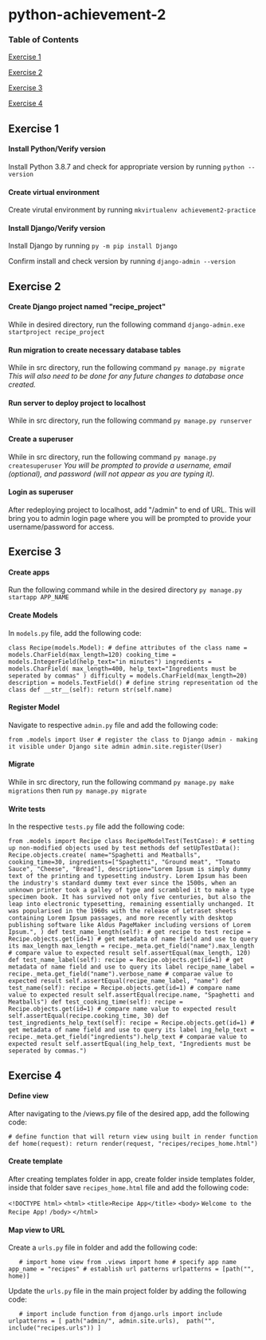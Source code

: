 # python-achievement-2

### Table of Contents

[Exercise 1](https://github.com/brett-ranieri/python-achievement-2/tree/main#exercise-1)

[Exercise 2](https://github.com/brett-ranieri/python-achievement-2/tree/main#exercise-2)

[Exercise 3](https://github.com/brett-ranieri/python-achievement-2/tree/main#exercise-3)

[Exercise 4](https://github.com/brett-ranieri/python-achievement-2/tree/main#exercise-4)


## Exercise 1

#### Install Python/Verify version

Install Python 3.8.7 and check for appropriate version by running `python --version`

#### Create virtual environment

Create virutal environment by running `mkvirtualenv achievement2-practice`

#### Install Django/Verify version

Install Django by running `py -m pip install Django` 

Confirm install and check version by running `django-admin --version`


## Exercise 2

#### Create Django project named "recipe_project"

While in desired directory, run the following command `django-admin.exe startproject recipe_project`

#### Run migration to create necessary database tables

While in src directory, run the following command `py manage.py migrate`
*This will also need to be done for any future changes to database once created.*

#### Run server to deploy project to localhost

While in src directory, run the following command `py manage.py runserver`

#### Create a superuser

While in src directory, run the following command `py manage.py createsuperuser`
*You will be prompted to provide a username, email (optional), and password (will not appear as you are typing it).*

#### Login as superuser

After redeploying project to localhost, add "/admin" to end of URL. This will bring you to admin login page where you will be prompted to provide your username/password for access.



## Exercise 3

#### Create apps

Run the following command while in the desired directory `py manage.py startapp APP_NAME`

#### Create Models

In `models.py` file, add the following code:

`class Recipe(models.Model):
    # define attributes of the class
    name = models.CharField(max_length=120)
    cooking_time = models.IntegerField(help_text="in minutes")
    ingredients = models.CharField(
        max_length=400, help_text="Ingredients must be seperated by commas"
    )
    difficulty = models.CharField(max_length=20)
    description = models.TextField()
    # define string representation od the class
    def __str__(self):
        return str(self.name)`

#### Register Model

Navigate to respective `admin.py` file and add the following code:

`from .models import User
     # register the class to Django admin - making it visible under Django site admin
admin.site.register(User)`

#### Migrate

While in src directory, run the following command `py manage.py make migrations` then run `py manage.py migrate`

#### Write tests

In the respective `tests.py` file add the following code:

`from .models import Recipe
class RecipeModelTest(TestCase):
    # setting up non-modified objects used by test methods
    def setUpTestData():
        Recipe.objects.create(
            name="Spaghetti and Meatballs",
            cooking_time=30,
            ingredients=["Spaghetti", "Ground meat", "Tomato Sauce", "Cheese", "Bread"],
            description="Lorem Ipsum is simply dummy text of the printing and typesetting industry. Lorem Ipsum has been the industry's standard dummy text ever since the 1500s, when an unknown printer took a galley of type and scrambled it to make a type specimen book. It has survived not only five centuries, but also the leap into electronic typesetting, remaining essentially unchanged. It was popularised in the 1960s with the release of Letraset sheets containing Lorem Ipsum passages, and more recently with desktop publishing software like Aldus PageMaker including versions of Lorem Ipsum.",
        )
    def test_name_length(self):
        # get recipe to test
        recipe = Recipe.objects.get(id=1)
        # get metadata of name field and use to query its max_length
        max_length = recipe._meta.get_field("name").max_length
        # compare value to expected result
        self.assertEqual(max_length, 120)
    def test_name_label(self):
        recipe = Recipe.objects.get(id=1)
        # get metadata of name field and use to query its label
        recipe_name_label = recipe._meta.get_field("name").verbose_name
        # comparae value to expected result
        self.assertEqual(recipe_name_label, "name")
    def test_name(self):
        recipe = Recipe.objects.get(id=1)
        # compare name value to expected result
        self.assertEqual(recipe.name, "Spaghetti and Meatballs")
    def test_cooking_time(self):
        recipe = Recipe.objects.get(id=1)
        # compare name value to expected result
        self.assertEqual(recipe.cooking_time, 30)
    def test_ingredients_help_text(self):
        recipe = Recipe.objects.get(id=1)
        # get metadata of name field and use to query its label
        ing_help_text = recipe._meta.get_field("ingredients").help_text
        # comparae value to expected result
        self.assertEqual(ing_help_text, "Ingredients must be seperated by commas.")`


## Exercise 4

#### Define view

After navigating to the <app>/views.py file of the desired app, add the following code:

`# define function that will return view using built in render function
 def home(request):
    return render(request, "recipes/recipes_home.html")`

#### Create template

After creating templates folder in app, create <app> folder inside templates folder, inside that folder save `recipes_home.html` file and add the following code:

`<!DOCTYPE html>`
    <!-- basic html design -->
`<html>`
	`<title>Recipe App</title>`
	`<body>`
		`Welcome to the Recipe App!`
	`/body>`
`</html>`

#### Map view to URL

Create a `urls.py` file in <app> folder and add the following code:

`   # import home view
from .views import home
     # specify app name
app_name = "recipes"
     # establish url patterns
urlpatterns = [path("", home)]`

Update the `urls.py` file in the main project folder by adding the following code:

`   # import include function
from django.urls import include
urlpatterns = [
    path("admin/", admin.site.urls), 
    path("", include("recipes.urls"))
    ]`



